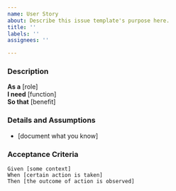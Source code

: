 ```yaml
---
name: User Story
about: Describe this issue template's purpose here.
title: ''
labels: ''
assignees: ''

---
```


### Description

 **As a** [role]  
 **I need** [function]  
 **So that** [benefit]  

   
 ### Details and Assumptions

 * [document what you know]

   
 ### Acceptance Criteria  
   
 ```Gherkin
 Given [some context]
 When [certain action is taken]
 Then [the outcome of action is observed]
 ```

